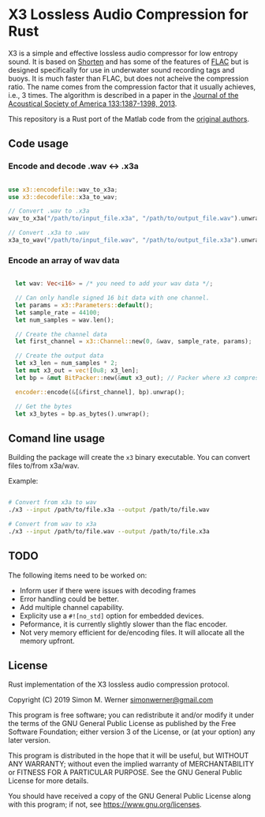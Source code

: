 # X3 Lossless Audio Compression for Rust

X3 is a simple and effective lossless audio compressor for low entropy sound. It is based on
[Shorten](<https://en.wikipedia.org/wiki/Shorten_(file_format)>) and has some of the features
of [FLAC](https://xiph.org/flac/) but is designed specifically for use in underwater sound
recording tags and buoys. It is much faster than FLAC, but does not acheive the compression
ratio. The name comes from the compression factor that it usually achieves, i.e., 3 times.
The algorithm is described in a paper in the [Journal of the Acoustical Society of
America 133:1387-1398, 2013](http://link.aip.org/link/?JAS/133/1387).

This repository is a Rust port of the Matlab code from the [original authors](https://www.soundtags.org/dtags/audio_compression/).

## Code usage

### Encode and decode .wav <-> .x3a

```rust

use x3::encodefile::wav_to_x3a;
use x3::decodefile::x3a_to_wav;

// Convert .wav to .x3a
wav_to_x3a("/path/to/input_file.x3a", "/path/to/output_file.wav").unwrap();

// Convert .x3a to .wav
x3a_to_wav("/path/to/input_file.wav", "/path/to/output_file.x3a").unwrap();

```

### Encode an array of wav data

```rust

  let wav: Vec<i16> = /* you need to add your wav data */;

  // Can only handle signed 16 bit data with one channel.
  let params = x3::Parameters::default();
  let sample_rate = 44100;
  let num_samples = wav.len();

  // Create the channel data
  let first_channel = x3::Channel::new(0, &wav, sample_rate, params);

  // Create the output data
  let x3_len = num_samples * 2;
  let mut x3_out = vec![0u8; x3_len];
  let bp = &mut BitPacker::new(&mut x3_out); // Packer where x3 compressed data is stored.

  encoder::encode(&[&first_channel], bp).unwrap();

  // Get the bytes
  let x3_bytes = bp.as_bytes().unwrap();

```

## Comand line usage

Building the package will create the `x3` binary executable. You can convert files
to/from x3a/wav.

Example:

```sh

# Convert from x3a to wav
./x3 --input /path/to/file.x3a --output /path/to/file.wav

# Convert from wav to x3a
./x3 --input /path/to/file.wav --output /path/to/file.x3a
```

## TODO

The following items need to be worked on:

- Inform user if there were issues with decoding frames
- Error handling could be better.
- Add multiple channel capability.
- Explicity use a `#![no_std]` option for embedded devices.
- Peformance, it is currently slightly slower than the flac encoder.
- Not very memory efficient for de/encoding files. It will allocate all the memory upfront.

## License

Rust implementation of the X3 lossless audio compression protocol.

Copyright (C) 2019 Simon M. Werner <simonwerner@gmail.com>

This program is free software; you can redistribute it and/or modify
it under the terms of the GNU General Public License as published by
the Free Software Foundation; either version 3 of the License, or
(at your option) any later version.

This program is distributed in the hope that it will be useful,
but WITHOUT ANY WARRANTY; without even the implied warranty of
MERCHANTABILITY or FITNESS FOR A PARTICULAR PURPOSE. See the
GNU General Public License for more details.

You should have received a copy of the GNU General Public License
along with this program; if not, see <https://www.gnu.org/licenses>.
